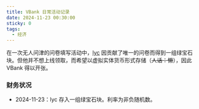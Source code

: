 ```yaml
---
title: VBank 日常活动记录
date: 2024-11-23 00:30:00
sticky: 0
tags:
  - 经济
---
```


在一次无人问津的问卷填写活动中，[lyc](/docs/server/players#VichainLee) 因贡献了唯一的问卷而得到一组绿宝石块。但他并不想上线领取，而希望以虚拟实体货币形式存储（~~人话：懒~~），因此 VBank 得以开张。

### 财务状况

- 2024-11-23：lyc 存入一组绿宝石块。利率为非负随机数。
